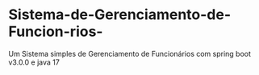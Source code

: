 # Sistema-de-Gerenciamento-de-Funcion-rios-
Um Sistema simples de Gerenciamento de Funcionários  com spring boot v3.0.0 e java 17
